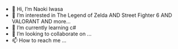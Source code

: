 - 👋 Hi, I’m Naoki Iwasa
- 👀 I’m interested in The Legend of Zelda AND Street Fighter 6 AND VALORANT AND more...
- 🌱 I’m currently learning c#
- 💞️ I’m looking to collaborate on ...
- 📫 How to reach me ...

<!---
j47814/j47814 is a ✨ special ✨ repository because its `README.md` (this file) appears on your GitHub profile.
You can click the Preview link to take a look at your changes.
--->
